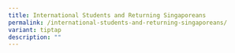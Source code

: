 ```yaml
---
title: International Students and Returning Singaporeans
permalink: /international-students-and-returning-singaporeans/
variant: tiptap
description: ""
---
```

